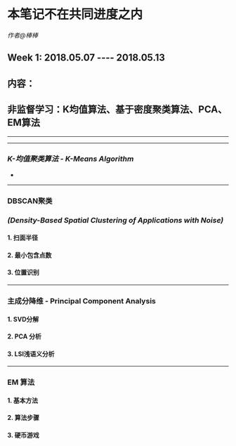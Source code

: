 # 本笔记不在共同进度之内

*作者@棒棒*

## Week 1: 2018.05.07 ---- 2018.05.13

## 内容：

## 非监督学习：K均值算法、基于密度聚类算法、PCA、EM算法

------

------

### *K-均值聚类算法 - K-Means Algorithm*

- ​


------



### DBSCAN聚类 

### *(Density-Based Spatial Clustering of Applications with Noise)*

#### 1. 扫面半径

#### 2. 最小包含点数

#### 3. 位置识别



------

### 主成分降维 - Principal Component Analysis

#### 1. SVD分解

#### 2. PCA 分析 

#### 3. LSI浅语义分析 



------

### EM 算法

#### 1. 基本方法

#### 2. 算法步骤

#### 3. 硬币游戏









